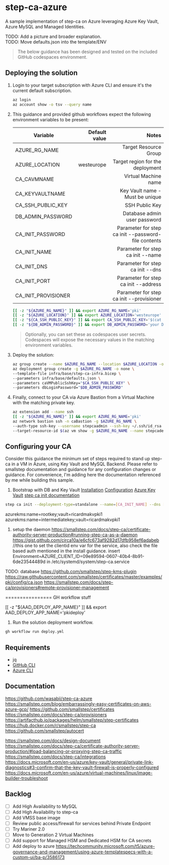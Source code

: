 # step-ca-azure

A sample implementation of step-ca on Azure leveraging Azure Key Vault, Azure MySQL and Managed Identities.

TODO: Add a picture and broader explanation.  
TODO: Move defaults.json into the template/ENV

> The below guidance has been designed and tested on the included GitHub codespaces environment.

## Deploying the solution

1. Login to your target subscription with Azure CLI and ensure it's the current default subscription.

    ```bash
    az login
    az account show -o tsv --query name
    ```

2. This guidance and provided github workflows expect the following environment variables to be present:

    | Variable   |      Default value    |  Notes |
    |-|-:|-:|
    | AZURE_RG_NAME | | Target Resource Group |
    | AZURE_LOCATION | westeurope | Target region for the deployment |
    | CA_CAVMNAME | | Virtual Machine name |
    | CA_KEYVAULTNAME | | Key Vault name - Must be unique |
    | CA_SSH_PUBLIC_KEY | | SSH Public Key |
    | DB_ADMIN_PASSWORD | | Database admin user password | 
    | CA_INIT_PASSWORD | | Parameter for step ca init --password-file contents |
    | CA_INIT_NAME | | Parameter for step ca init --name |
    | CA_INIT_DNS | | Parameter for step ca init --dns |
    | CA_INIT_PORT | | Parameter for step ca init --address|
    | CA_INIT_PROVISIONER | | Parameter for step ca init --provisioner|

    ```bash
    [[ -z "${AZURE_RG_NAME}" ]] && export AZURE_RG_NAME='pki'
    [[ -z "${AZURE_LOCATION}" ]] && export AZURE_LOCATION='westeurope'
    [[ -z "${CA_SSH_PUBLIC_KEY}" ]] && export CA_SSH_PUBLIC_KEY='$(cat ~/.ssh/id_rsa.pub)'
    [[ -z "${DB_ADMIN_PASSWORD}" ]] && export DB_ADMIN_PASSWORD='your Database admin password'
    ```

    > Optionally, you can set these as codespaces user secrets. Codespaces will expose the necessary values in the matching environment variables.

3. Deploy the solution:

    ```bash
    az group create --name $AZURE_RG_NAME --location $AZURE_LOCATION -o none
    az deployment group create -g $AZURE_RG_NAME -o none \
    --template-file infra/base/step-ca-infra.bicep \
    --parameters infra/base/defaults.json \
    --parameters caVMPublicSshKey="$CA_SSH_PUBLIC_KEY" \
    --parameters dbLoginPassword="$DB_ADMIN_PASSWORD"
    ```

1. Finally, connect to your CA via Azure Bastion from a Virtual Machine with the matching private key.

    ```bash
    az extension add --name ssh
    [[ -z "${AZURE_RG_NAME}" ]] && export AZURE_RG_NAME='pki'
    az network bastion ssh -n caBastion -g $AZURE_RG_NAME \
    --auth-type ssh-key --username stepcaadmin --ssh-key ~/.ssh/id_rsa \
    --target-resource-id $(az vm show -g $AZURE_RG_NAME --name stepcadev1 -o tsv --query id)
    ```

## Configuring your CA

Consider this guidance the minimum set of steps required to stand up step-ca in a VM in Azure, using Key Vault and MySQL Backend.
Please refer to smallstep documentation and guidance for any configuration changes or guidance. For convenience, I'm adding here the documentation referenced by me while building this sample.

1. Bootstrap with DB and Key Vault
[Installation](https://smallstep.com/docs/step-ca/installation)
[Configuration](https://smallstep.com/docs/step-ca/configuration)
[Azure Key Vault](https://smallstep.com/docs/step-ca/configuration/#azure-key-vault)
[step ca init documentation](https://smallstep.com/docs/step-cli/reference/ca/init)

```bash
step ca init --deployment-type=standalone --name=[CA_INIT_NAME] --dns [CA_INIT_DNS] --address=[CA_INIT_PORT] --provisioner=[CA_INIT_PROVISIONER] --kms=azurekms --no-db --password-file=password.txt
```

azurekms:name=rootkey;vault=ricardmakvpki1
azurekms:name=intermediatekey;vault=ricardmakvpki1



1. setup the daemon
https://smallstep.com/docs/step-ca/certificate-authority-server-production#running-step-ca-as-a-daemon
https://gist.github.com/circa10a/e6cfc673af9282d17dfb958ef6adabeb
//this one to set the clientid env var for the service, also check the file based auth mentioned in the install guidance.
insert Environment=AZURE_CLIENT_ID=09e89594-0607-40b4-8b91-6de23544489d in 
/etc/systemd/system/step-ca.service

TODO:
database
https://github.com/smallstep/step-kms-plugin
https://raw.githubusercontent.com/smallstep/certificates/master/examples/pki/config/ca.json
https://smallstep.com/docs/step-ca/provisioners#remote-provisioner-management


================
GH workflow stuff

  [[ -z "${AAD_DEPLOY_APP_NAME}" ]] && export AAD_DEPLOY_APP_NAME='pkideploy'
1. Run the solution deployment workflow.

  ```bash
  gh workflow run deploy.yml
  ```



## Requirements

- jq
- [GitHub CLI](https://cli.github.com/)
- [Azure CLI](https://docs.microsoft.com/en-us/cli/azure/install-azure-cli)

## Documentation

<https://github.com/wasabii/step-ca-azure>
<https://smallstep.com/blog/embarrassingly-easy-certificates-on-aws-azure-gcp/>
<https://github.com/smallstep/certificates>
<https://smallstep.com/docs/step-ca/provisioners>
<https://artifacthub.io/packages/helm/smallstep/step-certificates>
<https://hub.docker.com/r/smallstep/step-ca>
<https://github.com/smallstep/autocert>

<https://smallstep.com/docs/design-document>
<https://smallstep.com/docs/step-ca/certificate-authority-server-production/#load-balancing-or-proxying-step-ca-traffic>
<https://smallstep.com/docs/step-ca/integrations>
<https://docs.microsoft.com/en-us/azure/key-vault/general/private-link-diagnostics#3-confirm-that-the-key-vault-firewall-is-properly-configured>
<https://docs.microsoft.com/en-us/azure/virtual-machines/linux/image-builder-troubleshoot>

## Backlog

- [ ] Add High Availability to MySQL  
- [ ] Add High Availability to step-ca  
- [ ] Add VMSS base image  
- [ ] Review public access/firewall for services behind Private Endpoint  
- [ ] Try Mariner 2.0  
- [ ] Move to Generation 2 Virtual Machines  
- [ ] Add support for Managed HSM and Dedicated HSM for CA secrets  
- [ ] Add deploy to azure https://techcommunity.microsoft.com/t5/azure-governance-and-management/using-azure-templatespecs-with-a-custom-ui/ba-p/3586173

